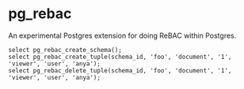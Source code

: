# pg_rebac

An experimental Postgres extension for doing ReBAC within Postgres.

```
select pg_rebac_create_schema();
select pg_rebac_create_tuple(schema_id, 'foo', 'document', '1', 'viewer', 'user', 'anya');
select pg_rebac_delete_tuple(schema_id, 'foo', 'document', '1', 'viewer', 'user', 'anya');
```
